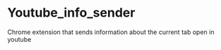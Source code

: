 # Youtube_info_sender
Chrome extension that sends information about the current tab open in youtube
